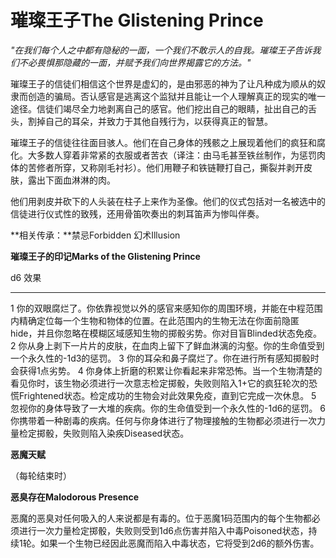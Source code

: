 # **璀璨王子The Glistening Prince**

*"在我们每个人之中都有隐秘的一面，一个我们不敢示人的自我。璀璨王子告诉我们不必畏惧那隐藏的一面，并赋予我们向世界揭露它的方法。"*

璀璨王子的信徒们相信这个世界是虚幻的，是由邪恶的神为了让凡种成为顺从的奴隶而创造的骗局。否认感官是逃离这个监狱并且能让一个人理解真正的现实的唯一途径。信徒们竭尽全力地剥离自己的感官。他们挖出自己的眼睛，扯出自己的舌头，割掉自己的耳朵，并致力于其他自残行为，以获得真正的智慧。

璀璨王子的信徒往往面目骇人。他们在自己身体的残骸之上展现着他们的疯狂和腐化。大多数人穿着非常紧的衣服或者苦衣（译注：由马毛甚至铁丝制作，为惩罚肉体的苦修者所穿，又称刚毛衬衫）。他们用鞭子和铁链鞭打自己，撕裂并剥开皮肤，露出下面血淋淋的肉。

他们用剥皮并砍下的人头装在柱子上来作为圣像。他们的仪式包括对一名被选中的信徒进行仪式性的致残，还用骨笛吹奏出的刺耳笛声为惨叫伴奏。

**相关传承：**禁忌Forbidden 幻术Illusion

**璀璨王子的印记Marks of the Glistening Prince**

  d6   效果
  ---- -----------------------------------------------------------------------------------------------------------------------------------------------------------------------------------------------------------------
  1    你的双眼腐烂了。你依靠视觉以外的感官来感知你的周围环境，并能在中程范围内精确定位每一个生物和物体的位置。在此范围内的生物无法在你面前隐匿hide，并且你忽略在模糊区域感知生物的掷骰劣势。你对目盲Blinded状态免疫。
  2    你从身上剥下一片片的皮肤，在血肉上留下了鲜血淋漓的沟壑。你的生命值受到一个永久性的-1d3的惩罚。
  3    你的耳朵和鼻子腐烂了。你在进行所有感知掷骰时会获得1点劣势。
  4    你身体上折磨的积累让你看起来非常恐怖。当一个生物清楚的看见你时，该生物必须进行一次意志检定掷骰，失败则陷入1+它的疯狂轮次的恐慌Frightened状态。检定成功的生物会对此效果免疫，直到它完成一次休息。
  5    忽视你的身体导致了一大堆的疾病。你的生命值受到一个永久性的-1d6的惩罚。
  6    你携带着一种剧毒的疾病。任何与你身体进行了物理接触的生物都必须进行一次力量检定掷骰，失败则陷入染疾Diseased状态。

**恶魔天赋**

（每轮结束时）

**恶臭存在Malodorous Presence**

恶魔的恶臭对任何吸入的人来说都是有毒的。位于恶魔1码范围内的每个生物都必须进行一次力量检定掷骰，失败则受到1d6点伤害并陷入中毒Poisoned状态，持续1轮。如果一个生物已经因此恶魔而陷入中毒状态，它将受到2d6的额外伤害。

 
